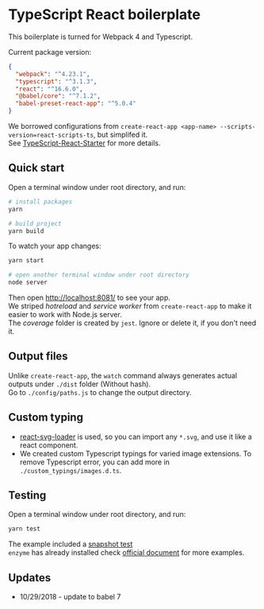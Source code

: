 # TypeScript React boilerplate

This boilerplate is turned for Webpack 4 and Typescript.

Current package version:

```json
{
  "webpack": "^4.23.1",
  "typescript": "^3.1.3",
  "react": "^16.6.0",
  "@babel/core": "^7.1.2",
  "babel-preset-react-app": "^5.0.4"
}
```

We borrowed configurations from `create-react-app <app-name> --scripts-version=react-scripts-ts`, but simplifed it.<br>
See [TypeScript-React-Starter](https://github.com/Microsoft/TypeScript-React-Starter) for more details.

## Quick start

Open a terminal window under root directory, and run:

```sh
# install packages
yarn

# build project
yarn build
```

To watch your app changes:

```sh
yarn start

# open another terminal window under root directory
node server
```

Then open [http://localhost:8081/](http://localhost:8081/) to see your app.<br>
We striped *hotreload* and *service worker* from `create-react-app` to make it easier to work with Node.js server.<br>
The *coverage* folder is created by `jest`. Ignore or delete it, if you don't need it.

## Output files

Unlike `create-react-app`, the `watch` command always generates actual outputs under `./dist` folder (Without hash).<br>
Go to `./config/paths.js` to change the output directory.

## Custom typing

* [react-svg-loader](https://github.com/boopathi/react-svg-loader/tree/master/packages/react-svg-loader) is used, so you can import any `*.svg`, and use it like a react component.
* We created custom Typescript typings for varied image extensions. To remove Typescript error, you can add more in `./custom_typings/images.d.ts`.

## Testing

Open a terminal window under root directory, and run:

```sh
yarn test
```

The example included a [snapshot test](https://jestjs.io/docs/en/snapshot-testing#snapshot-testing-with-jest)<br>
`enzyme` has already installed check [official document](https://airbnb.io/enzyme/docs/api/shallow.html) for more examples.

## Updates

* 10/29/2018 - update to babel 7
